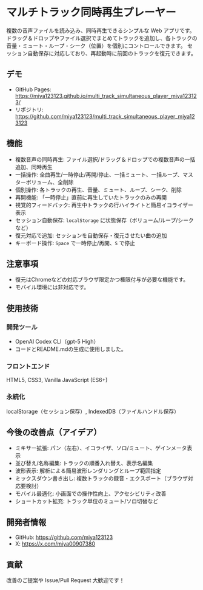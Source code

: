 # マルチトラック同時再生プレーヤー
複数の音声ファイルを読み込み、同時再生できるシンプルな Web アプリです。
ドラッグ＆ドロップやファイル選択でまとめてトラックを追加し、各トラックの音量・ミュート・ループ・シーク（位置）を個別にコントロールできます。
セッション自動保存に対応しており、再起動時に前回のトラックを復元できます。

## デモ
- GitHub Pages: https://miya123123.github.io/multi_track_simultaneous_player_miya123123/
- リポジトリ: https://github.com/miya123123/multi_track_simultaneous_player_miya123123

## 機能
- 複数音声の同時再生: ファイル選択/ドラッグ＆ドロップでの複数音声の一括追加、同時再生
- 一括操作: 全曲再生/一時停止/再開/停止、一括ミュート、一括ループ、マスターボリューム、全削除
- 個別操作: 各トラックの再生、音量、ミュート、ループ、シーク、削除
- 再開機能: 「一時停止」直前に再生していたトラックのみの再開
- 視覚的フィードバック: 再生中トラックの行ハイライトと簡易イコライザー表示
- セッション自動保存: `localStorage` に状態保存（ボリューム/ループ/シークなど）
- 復元対応で追加: セッションを自動保存・復元させたい曲の追加
- キーボード操作: `Space` で一時停止/再開、`S` で停止

## 注意事項
- 復元はChromeなどの対応ブラウザ限定かつ権限付与が必要な機能です。
- モバイル環境には非対応です。

## 使用技術
### 開発ツール
- OpenAI Codex CLI（gpt-5 High）
- コードとREADME.mdの生成に使用しました。
### フロントエンド
HTML5, CSS3, Vanilla JavaScript (ES6+)
### 永続化
localStorage（セッション保存）, IndexedDB（ファイルハンドル保存）

## 今後の改善点（アイデア）
- ミキサー拡張: パン（左右）、イコライザ、ソロ/ミュート、ゲインメータ表示
- 並び替え/名称編集: トラックの順番入れ替え、表示名編集
- 波形表示: 解析による簡易波形レンダリングとループ範囲指定
- ミックスダウン書き出し: 複数トラックの録音・エクスポート（ブラウザ対応要検討）
- モバイル最適化: 小画面での操作性向上、アクセシビリティ改善
- ショートカット拡充: トラック単位のミュート/ソロ切替など

## 開発者情報
- GitHub: https://github.com/miya123123
- X: https://x.com/miya00907380

## 貢献
改善のご提案や Issue/Pull Request 大歓迎です！

